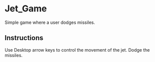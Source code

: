 # Jet_Game

Simple game where a user dodges missiles.

## Instructions 
Use Desktop arrow keys to control the movement of the jet.
Dodge the missiles. 